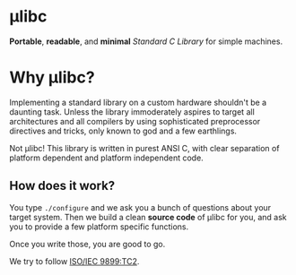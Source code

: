 # μlibc

**Portable**, **readable**, and **minimal** *Standard C Library* for simple machines.

# Why μlibc?

Implementing a standard library on a custom hardware shouldn't be a daunting
task. Unless the library immoderately aspires to target all architectures and
all compilers by using sophisticated preprocessor directives and tricks, 
only known to god and a few earthlings.

Not μlibc! This library is written in purest ANSI C, with clear separation of
platform dependent and platform independent code.

## How does it work?

You type `./configure` and we ask you a bunch of questions about your 
target system. Then we build a clean **source code** of μlibc for you, 
and ask you to provide a few platform specific functions. 

Once you write those, you are good to go.

We try to follow [ISO/IEC 9899:TC2](http://www.open-std.org/jtc1/sc22/wg14/www/docs/n1124.pdf).
